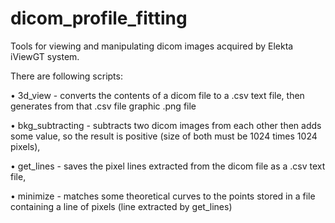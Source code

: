 # dicom_profile_fitting
Tools for viewing and manipulating dicom images acquired by Elekta iViewGT system.

There are following scripts:

• 3d_view - converts the contents of a dicom file to a .csv text file, then generates from that .csv file graphic .png file

• bkg_subtracting - subtracts two dicom images from each other then adds some value, so the result is positive (size of both must be 1024 times 1024 pixels),

• get_lines - saves the pixel lines extracted from the dicom file as a .csv text file,

• minimize - matches some theoretical curves to the points stored in a file containing a line of pixels (line extracted by get_lines)
